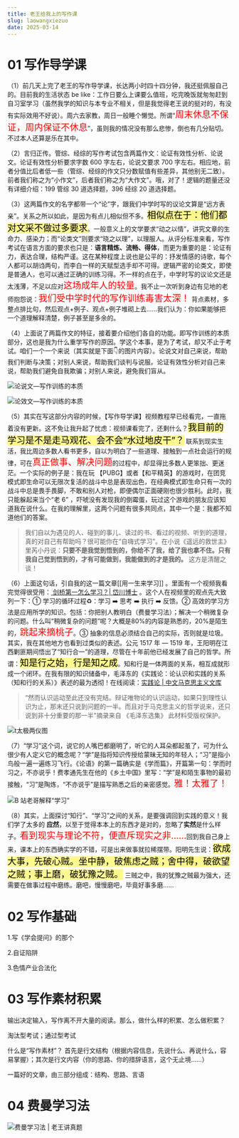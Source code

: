 ```yaml
---
title: 老王给我上的写作课
slug: laowangxiezuo
date: 2025-03-14
---
```

# 01 写作导学课

（1）前几天上完了老王的写作导学课，长达两小时四十四分钟，我还挺佩服自己的。目前我的生活状态 be  like：工作日要么上课要么值班，吃完晚饭就匆匆赶到自习室学习（虽然我学的知识与本专业不相关，但是我觉得老王说的挺对的，有没有实际效用不好说）。周六去家教，周日一般睡个懒觉。所谓“<span style="font-size: 20px; color: red">周末休息不保证，周内保证不休息</span>”，虽则我的情况没有那么悲惨，倒也有几分贴切。不过本人还算是乐在其中。

（2）言归正传。管综、经综的写作考试包含两篇作文：论证有效性分析、论说文。论证有效性分析要求字数 600 字左右，论说文要求 700 字左右。相应地，前者分值比后者低一些（管综、经综的作文只分数赋值有些差异，其他别无二致）。前者我们称之为“小作文”，后者我们称之为“大作文”。哦，对了！逻辑的题量还没有详细介绍：199 管综 30 道选择题，396 经综 20 道选择题。

（3）这两篇作文的名字都带一个“论”字，跟我们中学时写的议论文算是“远方表亲”。关系之所以如此，是因为有点儿相似但不多。<mark style="font-size: 20px; background-color: #fff88f; color: black">相似点在于：他们都对文采不做过多要求</mark>。一般意义上的文学要求“动之以情”，讲究文章的生命力、感染力；而“论类文”则要求“晓之以理”，以理服人。从评分标准来看，写作考试在语言方面的要求也只是：**语言精炼、流畅、得体**，而更为重要的是：论证有力，表达合理，结构严谨。这在某种程度上说也是公平的：抒发情感的诗歌，每个人都可以胡诌两句，而李白一样的天赋型选手却不可得。逻辑严密的论类文，即使是普通人，也可以通过正确的训练习得。不一样的点在于，中学时写的议论文还是太浅薄，不足以应对<span style="font-size: 20px; color: red">这场成年人的较量</span>。我不止一次听到身边有见地的老师抱怨说：<span style="font-size: 20px; color: red">我们受中学时代的写作训练毒害太深！</span> 背点素材，多整点排比句，然后观点+例子、观点+例子堆砌上去……我们认为：你如果能够把一个道理解释清楚，例子甚至是多余的。

（4）上面说了两篇作文的特征，接着要介绍他们各自的功能。即写作训练的本质部分，这也是我为什么重学写作的原因。学这个本事，是为了考试，却又不止于考试。咱们一个一个来说（其实就是下面👇的图片内容）。论说文对自己来说，帮助我们判断与决策；对别人来说，帮助我们谈判与说服。论证有效性分析对自己来说，帮助我们避免自我欺骗；对别人来说，避免我们盲从。


![论说文—写作训练的本质](https://obsidian-picgo-1314839904.cos.ap-guangzhou.myqcloud.com/obsidian_pictures/%E8%AE%BA%E8%AF%B4%E6%96%87%E2%80%94%E5%86%99%E4%BD%9C%E8%AE%AD%E7%BB%83%E7%9A%84%E6%9C%AC%E8%B4%A8.png)



![论效文—写作训练的本质](https://obsidian-picgo-1314839904.cos.ap-guangzhou.myqcloud.com/obsidian_pictures/%E8%AE%BA%E6%95%88%E6%96%87%E2%80%94%E5%86%99%E4%BD%9C%E8%AE%AD%E7%BB%83%E7%9A%84%E6%9C%AC%E8%B4%A8.png)


（5）其实在写这部分内容的时候，【写作导学课】视频教程早已经看完，一直拖着没有更新。这不免让我升起了忧虑：视频课看完了，还剩什么？<mark style="font-size: 20px; background-color: #fff88f; color: black">我目前的学习是不是走马观花、会不会“水过地皮干”？</mark> 联系到现实生活，我比周边多数人看书更多，自以为明白了一些道理、接触到一点社会运行的规律，可在<span style="font-size: 20px; color: red">真正做事、解决问题</span>的过程中，却显得比多数人更笨拙、更迷茫。一个实际的例子是：我在玩 【PUBG】或者【和平精英】的游戏时，在团竞模式即生命可以无限次复活的战斗中总是表现出色，在经典模式即生命只有一次的战斗中总是畏手畏脚，不敢和别人对枪，即便偶尔正面硬刚也很少胜利。此时，我只能躲起来当个“老 6” ，吓唬没有发现我的倒霉蛋，玩过这个游戏的朋友应该知道我在说什么。在我的理解里，这两个问题有很多共同点，其中一个是：我都不知道他们的答案。

>我们自以为遇见的人、碰到的事儿、读过的书、看过的视频、听到的道理，真的对自己有帮助吗？很可能你在“自嗨式学习”。在小说《遥远的救世主》里芮小丹说：**只要不是我觉到悟到的，你给不了我，给了我也拿不住。只有我自己觉到悟到的，才有可能做到，我能做到的才是我的。** 这方是清醒之谈！

（6）上面这句话，引自我的这一篇文章[[用一生来学习]] 。里面有一个视频我看完觉得很受用：[ 剑桥第一怎么学习？| 岱川博士](https://www.bilibili.com/video/BV1kS421X7kr/?spm_id_from=333.1387.upload.video_card.click&vd_source=5ed86fb49c71c107c5549935f94050e7) 。这个人在视频里的观点先大致列一下：① 学习的循环过程♻️：学习 ➡️ 思考 ➡️ 执行 ➡️ 反馈。② 高效的学习方法是应用所学的知识。包括：你把别人教明白（费曼学习法）；解决一个稍微复杂的问题。什么叫“稍微复杂的问题”呢？大概是80%的内容是熟悉的，20%是陌生的，<span style="font-size: 20px; color: red">跳起来摘桃子</span>。③ 抽象的信息必须结合自己的实际，否则就是垃圾。其实，我在其他地方也看到过类似的表述。公元 1517 年 — 1519 年，王阳明在江西剿匪期间悟出了“知行合一”的道理，尽管在十年前他已经发展了自己的哲学。所谓：<mark style="font-size: 20px; background-color: #fff88f; color: black">知是行之始，行是知之成</mark>。知和行是一体两面的关系，相互成就形成一个闭环。在我有限的知识储备中，毛泽东的《实践论：论认识和实践的关系（知和行的关系）》表述的最为透彻！在线阅读：[实践论 | 中文马克思主义文库](https://www.marxists.org/chinese/maozedong/marxist.org-chinese-mao-193707.htm) 

>“然而认识运动至此还没有完结。辩证唯物论的认识运动，如果只到理性认识为止，那末还只说到问题的一半。而且对于马克思主义的哲学说来，还只说到非十分重要的那一半”摘录来自 《毛泽东选集》 此材料受版权保护。


![t太极两仪图](https://obsidian-picgo-1314839904.cos.ap-guangzhou.myqcloud.com/obsidian_pictures/%E5%A4%AA%E6%9E%81%E4%B8%A4%E4%BB%AA%E5%9B%BE.png)


（7）“学习”这个词，说它的人嘴巴都磨明了，听它的人耳朵都起茧了，可为什么很少有人定义它的概念呢？“学”是指将知识传授给蒙昧无知的年轻人；“习”是指小鸟般一遍一遍练习飞行。《论语》的第一篇确实是《学而篇》，开篇第一句：学而时习之，不亦说乎！费孝通先生在他的《乡土中国》里写：“学”是和陌生事物的最初接触，“习”是陶炼，“不亦说乎”是描写熟悉之后的亲密感觉。<span style="font-size: 20px; color: red">雅！太雅了！</span> 

![B 站老哥解释“学习”](https://obsidian-picgo-1314839904.cos.ap-guangzhou.myqcloud.com/obsidian_pictures/%E5%AD%A6%E4%B9%A0%E7%9A%84%E6%A6%82%E5%BF%B5.png)


（8）其实，上面探讨“知行”、“学习”之间的关系，是要强调回到实践的意义！我们学了太多的 **应然**，以至于觉得本本上的东西才是对的，忽略了**实然**是什么样子。<span style="font-size: 20px; color: red">看到现实与理论不符，便直斥现实之非……</span>回到我自己身上来，课本上的东西确实学的不错，可是出来做事就拉稀摆带。阳明先生说：<mark style="font-size: 20px; background-color: #fff88f; color: black">欲成大事，先破心贼。坐中静，破焦虑之贼；舍中得，破欲望之贼；事上磨，破犹豫之贼。</mark> 三贼之中，我的犹豫之贼最为强大，还需要在做事过程中磨练。磨吧，慢慢磨吧，毕竟好事多磨……

# 02 写作基础


1.写《学会提问》的那个

2.自证陷阱

3.色情产业合法化




# 03 写作素材积累

输出决定输入，写作离不开大量的阅读。那么，做什么样的积累、怎么做积累？

淘汰型考试；通过型考试

什么是“写作素材”？ 首先是行文结构（根据内容信息，先说什么、再说什么，容易掌握）；其次是行文内容（你的思路、你的措辞语言，这个无止境……）

一篇好的文章，由三部分组成：结构、思路、言语


# 04 费曼学习法

![费曼学习法 | 老王讲真题](https://obsidian-picgo-1314839904.cos.ap-guangzhou.myqcloud.com/obsidian_pictures/%E8%B4%B9%E6%9B%BC%E5%AD%A6%E4%B9%A0%E6%B3%95%20%7C%20%E8%80%81%E7%8E%8B%E8%AE%B2%E7%9C%9F%E9%A2%98.png)










